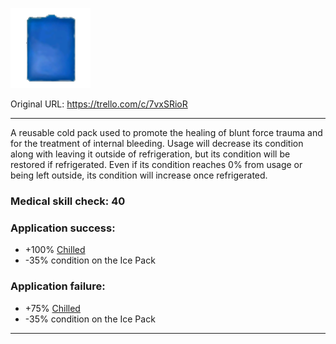 ![icepack.png\|200](./Gel%20Ice%20Pack%20-%20Attachments/67193eb8fb57ea8508e2ac64.png)

Original URL: https://trello.com/c/7vxSRioR

---

A reusable cold pack used to promote the healing of blunt force trauma and for the treatment of internal bleeding. Usage will decrease its condition along with leaving it outside of refrigeration, but its condition will be restored if refrigerated. Even if its condition reaches 0% from usage or being left outside, its condition will increase once refrigerated.

### Medical skill check: 40

### Application success:

- +100% [Chilled](../Any%20bodypart/Chilled.md)
- -35% condition on the Ice Pack

### Application failure:

- +75% [Chilled](../Any%20bodypart/Chilled.md)
- -35% condition on the Ice Pack

---

